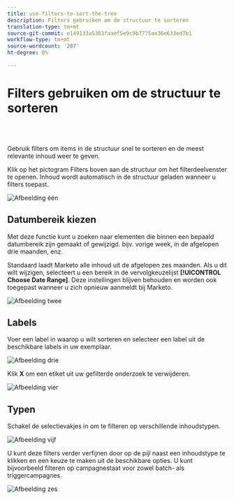 ```yaml
---
title: use-filters-to-sort-the-tree
description: Filters gebruiken om de structuur te sorteren
translation-type: tm+mt
source-git-commit: e149133a5383faaef5e9c9b7775ae36e633ed7b1
workflow-type: tm+mt
source-wordcount: '207'
ht-degree: 0%

---
```



# Filters gebruiken om de structuur te sorteren

<br> 

Gebruik filters om items in de structuur snel te sorteren en de meest relevante inhoud weer te geven.

Klik op het pictogram Filters boven aan de structuur om het filterdeelvenster te openen. Inhoud wordt automatisch in de structuur geladen wanneer u filters toepast.

![Afbeelding één](/help/sky/assets/tree/use-filters-to-sort-the-tree/use-filters-to-sort-the-tree-1.png)

## Datumbereik kiezen

Met deze functie kunt u zoeken naar elementen die binnen een bepaald datumbereik zijn gemaakt of gewijzigd. bijv. vorige week, in de afgelopen drie maanden, enz.

Standaard laadt Marketo alle inhoud uit de afgelopen zes maanden. Als u dit wilt wijzigen, selecteert u een bereik in de vervolgkeuzelijst **[!UICONTROL Choose Date Range]**. Deze instellingen blijven behouden en worden ook toegepast wanneer u zich opnieuw aanmeldt bij Marketo.

![Afbeelding twee](/help/sky/assets/tree/use-filters-to-sort-the-tree/use-filters-to-sort-the-tree-2.png)

## Labels

Voer een label in waarop u wilt sorteren en selecteer een label uit de beschikbare labels in uw exemplaar.

![Afbeelding drie](/help/sky/assets/tree/use-filters-to-sort-the-tree/use-filters-to-sort-the-tree-3.png)

Klik **X** om een etiket uit uw gefilterde onderzoek te verwijderen.

![Afbeelding vier](/help/sky/assets/tree/use-filters-to-sort-the-tree/use-filters-to-sort-the-tree-4.png)

## Typen

Schakel de selectievakjes in om te filteren op verschillende inhoudstypen.

![Afbeelding vijf](/help/sky/assets/tree/use-filters-to-sort-the-tree/use-filters-to-sort-the-tree-5.png)

U kunt deze filters verder verfijnen door op de pijl naast een inhoudstype te klikken en een keuze te maken uit de beschikbare opties. U kunt bijvoorbeeld filteren op campagnestaat voor zowel batch- als triggercampagnes.

![Afbeelding zes](/help/sky/assets/tree/use-filters-to-sort-the-tree/use-filters-to-sort-the-tree-6.png)
